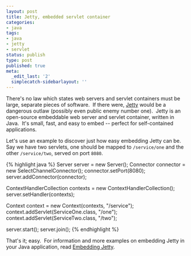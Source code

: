 ```yaml
---
layout: post
title: Jetty, embedded servlet container
categories:
- java
tags:
- java
- jetty
- servlet
status: publish
type: post
published: true
meta:
  _edit_last: '2'
  simplecatch-sidebarlayout: ''
---
```

There's no law which states web servers and servlet containers must be large, separate pieces of software.  If there were, <a title="Jetty website" href="http://www.mortbay.org/jetty/">Jetty</a> would be a dangerous outlaw (possibly even public enemy number one).  Jetty is an open-source embeddable web server and servlet container, written in Java.  It's small, fast, and easy to embed -- perfect for self-contained applications.

Let's use an example to discover just how easy embedding Jetty can be.  <!--more-->Say we have two servlets, one should be mapped to `/service/one` and the other `/service/two`, served on port `8080`.

{% highlight java %}
Server server = new Server();
Connector connector = new SelectChannelConnector();
connector.setPort(8080);
server.addConnector(connector);

ContextHandlerCollection contexts = new ContextHandlerCollection();
server.setHandler(contexts);

Context context = new Context(contexts, "/service");
context.addServlet(ServiceOne.class, "/one");
context.addServlet(ServiceTwo.class, "/two");

server.start();
server.join();
{% endhighlight %}

That's it; easy.  For information and more examples on embedding Jetty in your Java application, read <a title="wiki documentation on embedding Jetty" href="http://docs.codehaus.org/display/JETTY/Embedding+Jetty">Embedding Jetty</a>.
